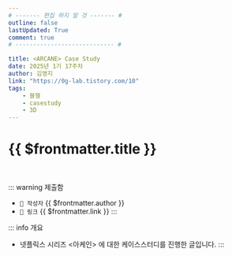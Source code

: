 ```yaml
---
# ------- 편집 하지 말 것 ------- #
outline: false
lastUpdated: True
comment: true
# ---------------------------- #

title: <ARCANE> Case Study
date: 2025년 1기 17주차
author: 김영지
link: "https://0g-lab.tistory.com/10"
tags:
    - 블챌
    - casestudy
    - 3D
---
```


# {{ $frontmatter.title }}

<br>

<!-- 여기는 냅두기 -->
::: warning 제출함
 - `🥳 작성자` {{ $frontmatter.author }}
 - `🔗 링크` <a :href="$frontmatter.link" target="_blank" rel="noopener"> {{ $frontmatter.link }} </a>
::: 

<!-- 업데이트 사항 등 필요한 내용 아래부터 자유롭게 사용 -->
::: info 개요
- 넷플릭스 시리즈 <아케인> 에 대한 케이스스터디를 진행한 글입니다.
:::
